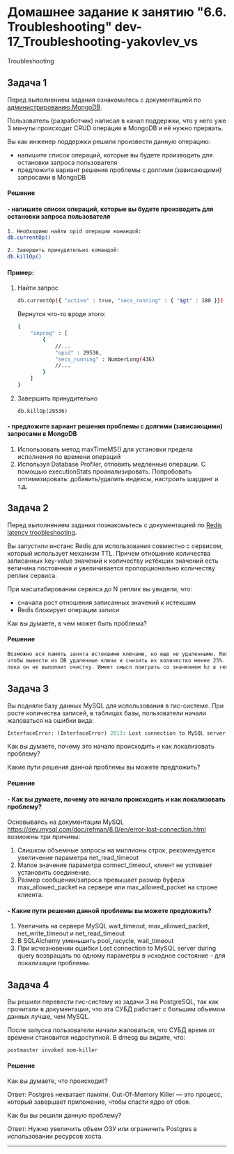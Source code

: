 # Домашнее задание к занятию "6.6. Troubleshooting" dev-17_Troubleshooting-yakovlev_vs
Troubleshooting

## Задача 1

Перед выполнением задания ознакомьтесь с документацией по [администрированию MongoDB](https://docs.mongodb.com/manual/administration/).

Пользователь (разработчик) написал в канал поддержки, что у него уже 3 минуты происходит CRUD операция в MongoDB и её 
нужно прервать. 

Вы как инженер поддержки решили произвести данную операцию:
- напишите список операций, которые вы будете производить для остановки запроса пользователя
- предложите вариант решения проблемы с долгими (зависающими) запросами в MongoDB

#### Решение

#### - напишите список операций, которые вы будете производить для остановки запроса пользователя

```bash
1. Необходимо найти opid операции командой:
db.currentOp()

2. Завершить принудительно командой:
db.killOp()
```

#### Пример:

1. Найти запрос
   ```bash
   db.currentOp({ "active" : true, "secs_running" : { "$gt" : 180 }})
   ```
   Вернутся что-то вроде этого:
   ```bash
   {
       "inprog" : [
           {
               //...
               "opid" : 29536,
               "secs_running" : NumberLong(436)
               //...
           }
       ]
   }
   ```
1. Завершить принудительно
   ```
   db.killOp(29536)
   ```

#### - предложите вариант решения проблемы с долгими (зависающими) запросами в MongoDB

1. Использовать метод maxTimeMS() для установки предела исполнения по времени операций 
2. Используя Database Profiler, отловить медленные операции. С помощью executionStats проанализировать. Попробовать
оптимизировать: добавить/удалить индексы, настроить шардинг и т.д.

## Задача 2

Перед выполнением задания познакомьтесь с документацией по [Redis latency troobleshooting](https://redis.io/topics/latency).

Вы запустили инстанс Redis для использования совместно с сервисом, который использует механизм TTL. 
Причем отношение количества записанных key-value значений к количеству истёкших значений есть величина постоянная и
увеличивается пропорционально количеству реплик сервиса. 

При масштабировании сервиса до N реплик вы увидели, что:
- сначала рост отношения записанных значений к истекшим
- Redis блокирует операции записи

Как вы думаете, в чем может быть проблема?

#### Решение 
```bash
Возможнo вся память занята истекшими ключами, но еще не удаленными. Redis заблокировался (ACTIVE_EXPIRE_CYCLE_LOOKUPS_PER_LOOP),
чтобы вывести из DB удаленные ключи и снизить их количество менее 25%. Т.к. Redis - однопоточное приложение, то все операции блокируются,
пока он не выполнит очистку. Имеет смысл поиграть со значением hz в redis.conf
```
 
## Задача 3

Вы подняли базу данных MySQL для использования в гис-системе. При росте количества записей, в таблицах базы,
пользователи начали жаловаться на ошибки вида:
```python
InterfaceError: (InterfaceError) 2013: Lost connection to MySQL server during query u'SELECT..... '
```

Как вы думаете, почему это начало происходить и как локализовать проблему?

Какие пути решения данной проблемы вы можете предложить?

#### Решение
#### - Как вы думаете, почему это начало происходить и как локализовать проблему?

Основываясь на документации MySQL https://dev.mysql.com/doc/refman/8.0/en/error-lost-connection.html возможны три причины:

1. Слишком объемные запросы на миллионы строк, рекомендуется увеличение параметра net_read_timeout
2. Малое значение параметра connect_timeout, клиент не успевает установить соединение.
3. Размер сообщения/запроса превышает размер буфера max_allowed_packet на сервере или max_allowed_packet на строне клиента.

#### - Какие пути решения данной проблемы вы можете предложить?

1. Увеличить на сервере MySQL wait_timeout, max_allowed_packet, net_write_timeout и net_read_timeout
2. В SQLAlchemy уменьшить pool_recycle, wait_timeout
3. При исчезновении ошибки Lost connection to MySQL server during query возвращать по одному параметры в исходное состояние - для локализации проблемы.

## Задача 4

Вы решили перевести гис-систему из задачи 3 на PostgreSQL, так как прочитали в документации, что эта СУБД работает с 
большим объемом данных лучше, чем MySQL.

После запуска пользователи начали жаловаться, что СУБД время от времени становится недоступной. В dmesg вы видите, что:

`postmaster invoked oom-killer`

#### Решение

Как вы думаете, что происходит?

Ответ: Postgres нехватает памяти.
Out-Of-Memory Killer — это процесс, который завершает приложение, чтобы спасти ядро от сбоя. 


Как бы вы решили данную проблему?

Ответ: Нужно увеличить объем ОЗУ или ограничить Postgres в использовании ресурсов хоста.

---